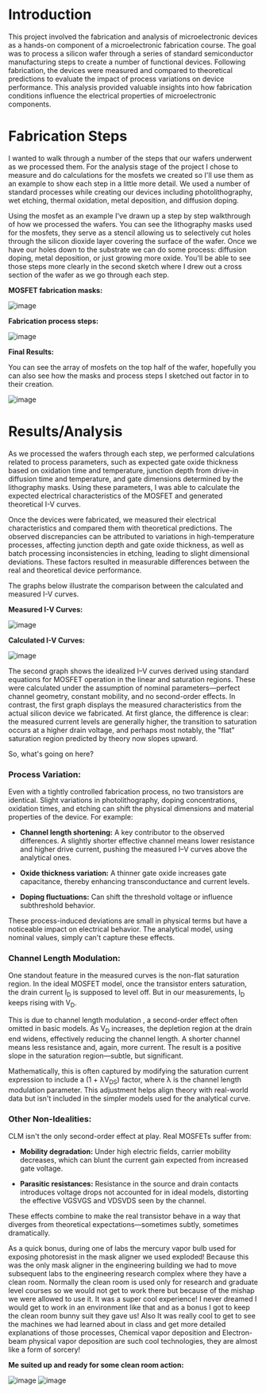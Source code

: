 # Introduction
This project involved the fabrication and analysis of microelectronic devices as a hands-on component of a microelectronic fabrication course. The goal was to process a silicon wafer through a series of standard semiconductor manufacturing steps to create a number of functional devices. Following fabrication, the devices were measured and compared to theoretical predictions to evaluate the impact of process variations on device performance. This analysis provided valuable insights into how fabrication conditions influence the electrical properties of microelectronic components.

# Fabrication Steps
I wanted to walk through a number of the steps that our wafers underwent as we processed them. For the analysis stage of the project I chose to measure and do calculations for the mosfets we created so I'll use them as an example to show each step in a little more detail. We used a number of standard processes while creating our devices including photolithography, wet etching, thermal oxidation, metal deposition, and diffusion doping.

Using the mosfet as an example I've drawn up a step by step walkthrough of how we processed the wafers. You can see the lithography masks used for the mosfets, they serve as a stencil allowing us to selectively cut holes through the silicon dioxide layer covering the surface of the wafer. Once we have our holes down to the substrate we can do some process: diffusion doping, metal deposition, or just growing more oxide. You'll be able to see those steps more clearly in the second sketch where I drew out a cross section of the wafer as we go through each step.

**MOSFET fabrication masks:**

![image](https://github.com/user-attachments/assets/020e9d53-dc97-4b46-8eaa-42643ba14d14)


**Fabrication process steps:**

![image](https://github.com/user-attachments/assets/5ad19e2a-caaf-4439-9147-fa9ebe5b2b76)


**Final Results:**

You can see the array of mosfets on the top half of the wafer, hopefully you can also see how the masks and process steps I sketched out factor in to their creation.

![image](https://github.com/user-attachments/assets/0bd65125-b19f-42b2-9739-1383364a9ba0)


# Results/Analysis

As we processed the wafers through each step, we performed calculations related to process parameters, such as expected gate oxide thickness based on oxidation time and temperature, junction depth from drive-in diffusion time and temperature, and gate dimensions determined by the lithography masks. Using these parameters, I was able to calculate the expected electrical characteristics of the MOSFET and generated theoretical I-V curves.

Once the devices were fabricated, we measured their electrical characteristics and compared them with theoretical predictions. The observed discrepancies can be attributed to variations in high-temperature processes, affecting junction depth and gate oxide thickness, as well as batch processing inconsistencies in etching, leading to slight dimensional deviations. These factors resulted in measurable differences between the real and theoretical device performance.

The graphs below illustrate the comparison between the calculated and measured I-V curves.

**Measured I-V Curves:**

![image](https://github.com/user-attachments/assets/ff0bf9f4-a59f-40a5-add1-7f199168f404)

**Calculated I-V Curves:**

![image](https://github.com/user-attachments/assets/8c5d6eac-58d4-4bbc-8d30-77e866bce664)

The second graph shows the idealized I–V curves derived using standard equations for MOSFET operation in the linear and saturation regions. These were calculated under the assumption of nominal parameters—perfect channel geometry, constant mobility, and no second-order effects. In contrast, the first graph displays the measured characteristics from the actual silicon device we fabricated. At first glance, the difference is clear: the measured current levels are generally higher, the transition to saturation occurs at a higher drain voltage, and perhaps most notably, the "flat" saturation region predicted by theory now slopes upward.

So, what's going on here?
### Process Variation:

Even with a tightly controlled fabrication process, no two transistors are identical. Slight variations in photolithography, doping concentrations, oxidation times, and etching can shift the physical dimensions and material properties of the device. For example:

- **Channel length shortening:** A key contributor to the observed differences. A slightly shorter effective channel means lower resistance and higher drive current, pushing the measured I–V curves above the analytical ones.

- **Oxide thickness variation:** A thinner gate oxide increases gate capacitance, thereby enhancing transconductance and current levels.

- **Doping fluctuations:** Can shift the threshold voltage or influence subthreshold behavior.

These process-induced deviations are small in physical terms but have a noticeable impact on electrical behavior. The analytical model, using nominal values, simply can't capture these effects.

### Channel Length Modulation:

One standout feature in the measured curves is the non-flat saturation region. In the ideal MOSFET model, once the transistor enters saturation, the drain current I<sub>D</sub> is supposed to level off. But in our measurements, I<sub>D</sub> keeps rising with V<sub>D</sub>.

This is due to channel length modulation , a second-order effect often omitted in basic models. As V<sub>D</sub>​ increases, the depletion region at the drain end widens, effectively reducing the channel length. A shorter channel means less resistance and, again, more current. The result is a positive slope in the saturation region—subtle, but significant.

Mathematically, this is often captured by modifying the saturation current expression to include a (1 + λV<sub>DS</sub>​) factor, where λ is the channel length modulation parameter. This adjustment helps align theory with real-world data but isn't included in the simpler models used for the analytical curve.

### Other Non-Idealities:

CLM isn't the only second-order effect at play. Real MOSFETs suffer from:

- **Mobility degradation:** Under high electric fields, carrier mobility decreases, which can blunt the current gain expected from increased gate voltage.

- **Parasitic resistances:** Resistance in the source and drain contacts introduces voltage drops not accounted for in ideal models, distorting the effective VGSVGS​ and VDSVDS​ seen by the channel.

These effects combine to make the real transistor behave in a way that diverges from theoretical expectations—sometimes subtly, sometimes dramatically.




As a quick bonus, during one of labs the mercury vapor bulb used for exposing photoresist in the mask aligner we used exploded! Because this was the only mask aligner in the engineering building we had to move subsequent labs to the engineering research complex where they have a clean room. Normally the clean room is used only for research and graduate level courses so we would not get to work there but because of the mishap we were allowed to use it. It was a super cool experience! I never dreamed I would get to work in an environment like that and as a bonus I got to keep the clean room bunny suit they gave us! Also It was really cool to get to see the machines we had learned about in class and get more detailed explanations of those processes, Chemical vapor deposition and Electron-beam physical vapor deposition are such cool technologies, they are almost like a form of sorcery!

**Me suited up and ready for some clean room action:**

![image](https://github.com/user-attachments/assets/8f669888-613a-46d7-a9b7-795eef99d4ec)
![image](https://github.com/user-attachments/assets/ff5d8bc6-8b58-4868-bef0-4dd6b6403e78)
